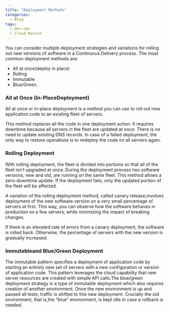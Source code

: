 ```yaml
---
title: "Deployment Methods"
categories:
  - Blog
tags:
  - Dev-ops
  - Cloud Native
---
```


You can consider multiple deployment strategies and variations for rolling out new versions of software in a Continuous Delivery process. The most common deployment methods are: 
<ul>
<li>All at once(deploy in place)</li>
<li>Rolling</li>
<li>Immutable</li>
<li>Blue/Green.</li> 
</ul>

<h3>All at Once (In-PlaceDeployment)</h3>
All at once or in-place deployment is a method you can use to roll out new application code to an existing fleet of servers.

This method replaces all the code in one deployment action. It requires downtime because all servers in the fleet are updated at once. There is no need to update existing DNS records. In case of a failed deployment, the only way to restore operations is to redeploy the code on all servers again. 

<h3>Rolling Deployment</h3>

With rolling deployment, the fleet is divided into portions so that all of the fleet isn’t upgraded at once. During the deployment process two software versions, new and old, are running on the same fleet. This method allows a zero-downtime update. If the deployment fails, only the updated portion of the fleet will be affected. 

A variation of the rolling deployment method, called canary release,involves deployment of the new software version on a very small percentage of servers at first. This way, you can observe how the software behaves in production on a few servers, while minimizing the impact of breaking changes.

If there is an elevated rate of errors from a canary deployment, the software is rolled back. Otherwise, the percentage of servers with the new version is gradually increased.

<h3>Immutableand Blue/Green Deployment</h3>

The immutable pattern specifies a deployment of application code by starting an entirely new set of servers with a new configuration or version of application code. This pattern leverages the cloud capability that new server resources are created with simple API calls.The blue/green deployment strategy is a type of immutable deployment which also requires creation of another environment. Once the new environment is up and passed all tests, traffic is shifted to this new deployment. Crucially the old environment, that is,the “blue” environment, is kept idle in case a rollback is needed.